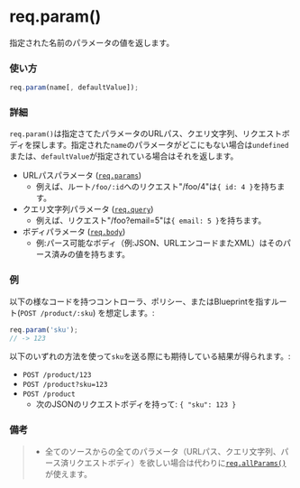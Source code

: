 # req.param()
指定された名前のパラメータの値を返します。

### 使い方

```javascript
req.param(name[, defaultValue]);
```

### 詳細

`req.param()`は指定さてたパラメータのURLパス、クエリ文字列、リクエストボディを探します。指定された`name`のパラメータがどこにもない場合は`undefined`または、`defaultValue`が指定されている場合はそれを返します。

+ URLパスパラメータ ([`req.params`](http://sailsjs.org/documentation/reference/req/req.params.html))
  + 例えば、ルート`/foo/:id`へのリクエスト"/foo/4"は`{ id: 4 }`を持ちます。
+ クエリ文字列パラメータ ([`req.query`](http://sailsjs.org/documentation/reference/req/req.query.html))
  + 例えば、リクエスト"/foo?email=5"は`{ email: 5 }`を持ちます。
+ ボディパラメータ ([`req.body`](http://sailsjs.org/documentation/reference/req/req.body.html))
  + 例:パース可能なボディ（例:JSON、URLエンコードまたXML）はそのパース済みの値を持ちます。


### 例

以下の様なコードを持つコントローラ、ポリシー、またはBlueprintを指すルート(`POST /product/:sku`) を想定します。:

```javascript
req.param('sku');
// -> 123
```

以下のいずれの方法を使って`sku`を送る際にも期待している結果が得られます。:

+ `POST /product/123`
+ `POST /product?sku=123`
+ `POST /product`
    + 次のJSONのリクエストボディを持って: `{ "sku": 123 }`



### 備考
> + 全てのソースからの全てのパラメータ（URLパス、クエリ文字列、パース済リクエストボディ）を欲しい場合は代わりに[`req.allParams()`](http://sailsjs.org/documentation/reference/req/req.allParams.html)が使えます。



<docmeta name="uniqueID" value="reqparam149618">
<docmeta name="displayName" value="req.param()">
